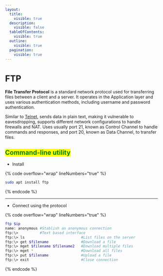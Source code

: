 ```yaml
---
layout:
  title:
    visible: true
  description:
    visible: false
  tableOfContents:
    visible: true
  outline:
    visible: true
  pagination:
    visible: true
---
```


# FTP

**File Transfer Protocol** is a standard network protocol used for transferring files between a client and a server. It operates in the Application layer and uses various authentication methods, including username and password authentication.&#x20;

Similar to [Telnet](telnet.md), sends data in plain text, making it vulnerable to eavesdropping, supports different network configurations to handle firewalls and NAT. Uses usually port 21, known as Control Channel to handle commands and responses, and port 20, known as Data Channel, to transfer files.

## <mark style="color:green;">Command-line utility</mark>

* Install

{% code overflow="wrap" lineNumbers="true" %}
```bash
sudo apt install ftp
```
{% endcode %}

***

* Connect using the protocol

{% code overflow="wrap" lineNumbers="true" %}
```bash
ftp $ip
name: anonymous #Stablish an anonymous connection
ftp:\>          #Text based interface
ftp:\> ls                          #List files on the server 
ftp:\> get $filename               #Download a file
ftp:\> mget $filename $filename2   #Download multiple files
ftp:\> mget *                      #Download all files
ftp:\> put $filename               #Upload a file
ftp:\> exit                        #Close connection
```
{% endcode %}
